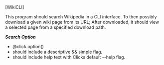 [WikiCLI]

This program should search Wikipedia in a CLI interface. To then possibly download a given wiki page from its URL; After downloaded, it should view a selected page from a specified download path.

***Search Option***
- @click.option()
- should include a descriptive &&
  simple flag.
- should include help text with 
  Clicks default --help flag.

  